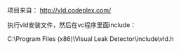 项目来自：
http://vld.codeplex.com/

执行vld安装文件，然后在vc程序里面include：

C:\Program Files (x86)\Visual Leak Detector\include\vld.h

